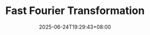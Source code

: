 ---
weight: 999
title: "Fast Fourier Transformation"
description: ""
icon: "article"
date: "2025-06-24T19:29:43+08:00"
lastmod: "2025-06-24T19:29:43+08:00"
draft: true
toc: true
---